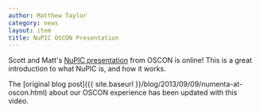 ```yaml
---
author: Matthew Taylor
category: news
layout: item
title: NuPIC OSCON Presentation
---
```


Scott and Matt's <a href="http://www.youtube.com/watch?v=5r1vZ1ymrQE" rel="prettyPhoto" title="NuPIC at OSCON 2013">NuPIC presentation</a>
from OSCON is online! This is a great introduction to what NuPIC is, and how it
works.

The [original blog post]({{ site.baseurl }}/blog/2013/09/09/numenta-at-oscon.html)
about our OSCON experience has been updated with this video.
